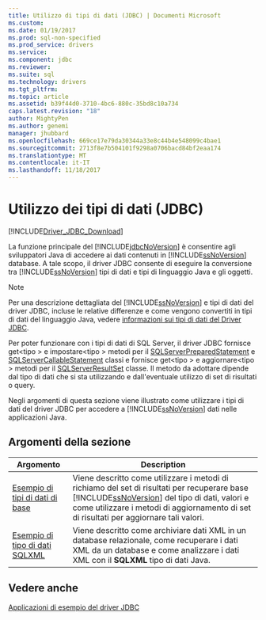 ```yaml
---
title: Utilizzo di tipi di dati (JDBC) | Documenti Microsoft
ms.custom: 
ms.date: 01/19/2017
ms.prod: sql-non-specified
ms.prod_service: drivers
ms.service: 
ms.component: jdbc
ms.reviewer: 
ms.suite: sql
ms.technology: drivers
ms.tgt_pltfrm: 
ms.topic: article
ms.assetid: b39f44d0-3710-4bc6-880c-35bd8c10a734
caps.latest.revision: "18"
author: MightyPen
ms.author: genemi
manager: jhubbard
ms.openlocfilehash: 669ce17e79da30344a33e8c44b4e548099c4bae1
ms.sourcegitcommit: 2713f8e7b504101f9298a0706bacd84bf2eaa174
ms.translationtype: MT
ms.contentlocale: it-IT
ms.lasthandoff: 11/18/2017
---
```

# <a name="working-with-data-types-jdbc"></a>Utilizzo dei tipi di dati (JDBC)
[!INCLUDE[Driver_JDBC_Download](../../../includes/driver_jdbc_download.md)]

  La funzione principale del [!INCLUDE[jdbcNoVersion](../../../includes/jdbcnoversion_md.md)] è consentire agli sviluppatori Java di accedere ai dati contenuti in [!INCLUDE[ssNoVersion](../../../includes/ssnoversion_md.md)] database. A tale scopo, il driver JDBC consente di eseguire la conversione tra [!INCLUDE[ssNoVersion](../../../includes/ssnoversion_md.md)] tipi di dati e tipi di linguaggio Java e gli oggetti.  
  
> [!NOTE]  
>  Per una descrizione dettagliata del [!INCLUDE[ssNoVersion](../../../includes/ssnoversion_md.md)] e tipi di dati del driver JDBC, incluse le relative differenze e come vengono convertiti in tipi di dati del linguaggio Java, vedere [informazioni sui tipi di dati del Driver JDBC](../../../connect/jdbc/understanding-the-jdbc-driver-data-types.md).  
  
 Per poter funzionare con i tipi di dati di SQL Server, il driver JDBC fornisce get\<tipo > e impostare\<tipo > metodi per il [SQLServerPreparedStatement](../../../connect/jdbc/reference/sqlserverpreparedstatement-class.md) e [SQLServerCallableStatement](../../../connect/jdbc/reference/sqlservercallablestatement-class.md) classi e fornisce get\<tipo > e aggiornare\<tipo > metodi per il [SQLServerResultSet](../../../connect/jdbc/reference/sqlserverresultset-class.md) classe. Il metodo da adottare dipende dal tipo di dati che si sta utilizzando e dall'eventuale utilizzo di set di risultati o query.  
  
 Negli argomenti di questa sezione viene illustrato come utilizzare i tipi di dati del driver JDBC per accedere a [!INCLUDE[ssNoVersion](../../../includes/ssnoversion_md.md)] dati nelle applicazioni Java.  
  
## <a name="in-this-section"></a>Argomenti della sezione  
  
|Argomento|Description|  
|-----------|-----------------|  
|[Esempio di tipi di dati di base](../../../connect/jdbc/basic-data-types-sample.md)|Viene descritto come utilizzare i metodi di richiamo del set di risultati per recuperare base [!INCLUDE[ssNoVersion](../../../includes/ssnoversion_md.md)] del tipo di dati, valori e come utilizzare i metodi di aggiornamento di set di risultati per aggiornare tali valori.|  
|[Esempio di tipo di dati SQLXML](../../../connect/jdbc/sqlxml-data-type-sample.md)|Viene descritto come archiviare dati XML in un database relazionale, come recuperare i dati XML da un database e come analizzare i dati XML con il **SQLXML** tipo di dati Java.|  
  
## <a name="see-also"></a>Vedere anche  
 [Applicazioni di esempio del driver JDBC](../../../connect/jdbc/sample-jdbc-driver-applications.md)  
  
  
